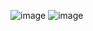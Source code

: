 ![image](https://github.com/user-attachments/assets/09bd2217-e62f-46c3-8ef8-7a88c019f0b7)
![image](https://github.com/user-attachments/assets/2c5fe790-a27d-4d62-960e-50448d2cd272)
